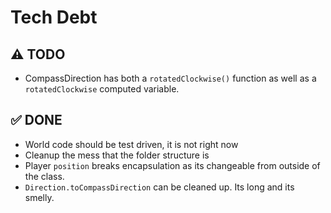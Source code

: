 #  Tech Debt

## ⚠️ TODO
- CompassDirection has both a `rotatedClockwise()` function as well as a `rotatedClockwise` computed variable.

## ✅ DONE
- World code should be test driven, it is not right now
- Cleanup the mess that the folder structure is
- Player `position` breaks encapsulation as its changeable from outside of the class.
- `Direction.toCompassDirection` can be cleaned up. Its long and its smelly.
